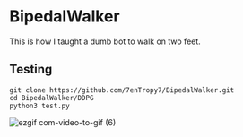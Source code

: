 # BipedalWalker
This is how I taught a dumb bot to walk on two feet.

## Testing

```
git clone https://github.com/7enTropy7/BipedalWalker.git
cd BipedalWalker/DDPG
python3 test.py
```

![ezgif com-video-to-gif (6)](https://user-images.githubusercontent.com/36446402/72104672-fd1b1700-3351-11ea-86ed-d179a370d159.gif)
